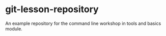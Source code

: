 # git-lesson-repository
An example repository for the command line workshop in tools and basics module.
